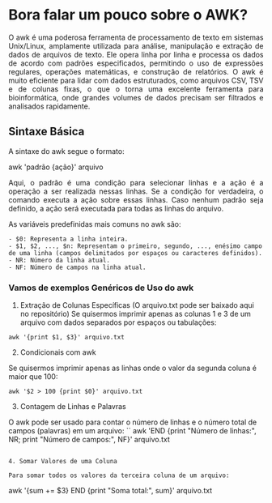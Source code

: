 # Bora falar um pouco sobre o AWK?
<p align="justify"> O awk é uma poderosa ferramenta de processamento de texto em sistemas Unix/Linux, amplamente utilizada para análise, manipulação e extração de dados de arquivos de texto. Ele opera linha por linha e processa os dados de acordo com padrões especificados, permitindo o uso de expressões regulares, operações matemáticas, e construção de relatórios. O awk é muito eficiente para lidar com dados estruturados, como arquivos CSV, TSV e de colunas fixas, o que o torna uma excelente ferramenta para bioinformática, onde grandes volumes de dados precisam ser filtrados e analisados rapidamente.</p>

## Sintaxe Básica
A sintaxe do awk segue o formato:

awk 'padrão {ação}' arquivo

<p align="justify"> Aqui, o padrão é uma condição para selecionar linhas e a ação é a operação a ser realizada nessas linhas. Se a condição for verdadeira, o comando executa a ação sobre essas linhas. Caso nenhum padrão seja definido, a ação será executada para todas as linhas do arquivo.</p>

As variáveis predefinidas mais comuns no awk são:

    - $0: Representa a linha inteira.
    - $1, $2, ..., $n: Representam o primeiro, segundo, ..., enésimo campo de uma linha (campos delimitados por espaços ou caracteres definidos).
    - NR: Número da linha atual.
    - NF: Número de campos na linha atual.

### Vamos de exemplos Genéricos de Uso do awk

1. Extração de Colunas Específicas (O arquivo.txt pode ser baixado aqui no repositório)
Se quisermos imprimir apenas as colunas 1 e 3 de um arquivo com dados separados por espaços ou tabulações:

```
awk '{print $1, $3}' arquivo.txt
```

2. Condicionais com awk 

Se quisermos imprimir apenas as linhas onde o valor da segunda coluna é maior que 100:

```
awk '$2 > 100 {print $0}' arquivo.txt
```

3. Contagem de Linhas e Palavras

O awk pode ser usado para contar o número de linhas e o número total de campos (palavras) em um arquivo:
``
awk 'END {print "Número de linhas:", NR; print "Número de campos:", NF}' arquivo.txt
```

4. Somar Valores de uma Coluna

Para somar todos os valores da terceira coluna de um arquivo:

```
awk '{sum += $3} END {print "Soma total:", sum}' arquivo.txt
```


